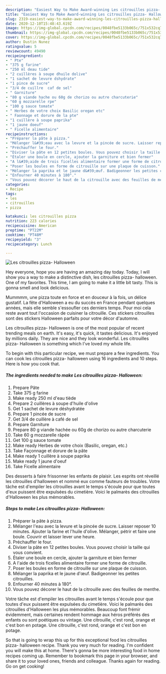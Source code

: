 ```yaml
---
description: "Easiest Way to Make Award-winning Les citrouilles pizza- Halloween"
title: "Easiest Way to Make Award-winning Les citrouilles pizza- Halloween"
slug: 2319-easiest-way-to-make-award-winning-les-citrouilles-pizza-halloween
date: 2020-12-10T15:48:43.619Z
image: https://img-global.cpcdn.com/recipes/0048fbe5133b065c/751x532cq70/les-citrouilles-pizza-halloween-photo-principale-de-la-recette.jpg
thumbnail: https://img-global.cpcdn.com/recipes/0048fbe5133b065c/751x532cq70/les-citrouilles-pizza-halloween-photo-principale-de-la-recette.jpg
cover: https://img-global.cpcdn.com/recipes/0048fbe5133b065c/751x532cq70/les-citrouilles-pizza-halloween-photo-principale-de-la-recette.jpg
author: Dustin Nunez
ratingvalue: 5
reviewcount: 49490
recipeingredient:
- " Pte"
- "375 g farine"
- "250 ml deau tide"
- "2 cuillères à soupe dhuile dolive"
- "1 sachet de levure dshydrate"
- "1 pince de sucre"
- "3/4 de cuillre  caf de sel"
- " Garniture"
- "80 g viande hache ou 60g de chorizo ou autre charcuterie"
- "60 g mozzarelle rpe"
- "100 g sauce tomate"
- " Herbes de votre choix Basilic oregan etc"
- " Faonnage et dorure de la pte"
- "1 cuillère à soupe paprika"
- "1 jaune doeuf"
- " Ficelle alimentaire"
recipeinstructions:
- "Préparer la pâte à pizza."
- "Mélanger l&#39;eau avec la levure et la pincée de sucre. Laisser reposer 10 minutes. Ajouter la farine et l&#39;huile d&#39;olive. Mélanger, pétrir et faire une boule. Couvrir et laisser lever une heure."
- "Préchauffer le four."
- "Diviser la pâte en 12 petites boules. Vous pouvez choisir la taille qui vous convient."
- "Étaler une boule en cercle, ajouter la garniture et bien fermer"
- "A l&#39;aide de trois ficelles alimentaire former une forme de citrouille."
- "Poser les boules en forme de citrouille sur une plaque de cuisson."
- "Mélanger la paprika et le jaune d&#39;œuf. Badigeonner les petites citrouilles."
- "Enfourner 40 minutes à 180°."
- "Vous pouvez décorer le haut de la citrouille avec des feuilles de menthe."
categories:
- Recipe
tags:
- les
- citrouilles
- pizza

katakunci: les citrouilles pizza 
nutrition: 223 calories
recipecuisine: American
preptime: "PT22M"
cooktime: "PT48M"
recipeyield: "3"
recipecategory: Lunch

---
```



![Les citrouilles pizza- Halloween](https://img-global.cpcdn.com/recipes/0048fbe5133b065c/751x532cq70/les-citrouilles-pizza-halloween-photo-principale-de-la-recette.jpg)

Hey everyone, hope you are having an amazing day today. Today, I will show you a way to make a distinctive dish, les citrouilles pizza- halloween. One of my favorites. This time, I am going to make it a little bit tasty. This is gonna smell and look delicious.

Mummmm, une pizza toute en force et en douceur à la fois, un délice gustatif. La fête d&#39;Halloween a eu du succès en France pendant quelques années, mais elle semble s&#39;essoufler ces derniers temps. Pour moi cela reste avant tout l&#39;occasion de cuisiner la citrouille. Ces stickers citrouilles sont des stickers Halloween parfaits pour votre décor d&#39;automne.

Les citrouilles pizza- Halloween is one of the most popular of recent trending meals on earth. It's easy, it's quick, it tastes delicious. It's enjoyed by millions daily. They are nice and they look wonderful. Les citrouilles pizza- Halloween is something which I've loved my whole life.


To begin with this particular recipe, we must prepare a few ingredients. You can cook les citrouilles pizza- halloween using 16 ingredients and 10 steps. Here is how you cook that.

<!--inarticleads1-->

##### The ingredients needed to make Les citrouilles pizza- Halloween:

1. Prepare  Pâte
1. Take 375 g farine
1. Make ready 250 ml d&#39;eau tiède
1. Prepare 2 cuillères à soupe d&#39;huile d&#39;olive
1. Get 1 sachet de levure déshydratée
1. Prepare 1 pincée de sucre
1. Get 3/4 de cuillère à café de sel
1. Prepare  Garniture
1. Prepare 80 g viande hachée ou 60g de chorizo ou autre charcuterie
1. Take 60 g mozzarelle râpée
1. Get 100 g sauce tomate
1. Make ready  Herbes de votre choix (Basilic, oregan, etc.)
1. Take  Façonnage et dorure de la pâte
1. Make ready 1 cuillère à soupe paprika
1. Make ready 1 jaune d&#39;oeuf
1. Take  Ficelle alimentaire


Des desserts à faire frissonner les enfants de plaisir. Les esprits ont réveillé les citrouilles d&#39;halloween et nommé eux comme fauteurs de troubles. Votre tâche est d&#39;empiler les citrouilles avant le temps s&#39;écoule pour que toutes d&#39;eux puissent être expulsées du cimetière. Voici le palmarès des citrouilles d&#39;Halloween les plus mémorables. 

<!--inarticleads2-->

##### Steps to make Les citrouilles pizza- Halloween:

1. Préparer la pâte à pizza.
1. Mélanger l&#39;eau avec la levure et la pincée de sucre. Laisser reposer 10 minutes. Ajouter la farine et l&#39;huile d&#39;olive. Mélanger, pétrir et faire une boule. Couvrir et laisser lever une heure.
1. Préchauffer le four.
1. Diviser la pâte en 12 petites boules. Vous pouvez choisir la taille qui vous convient.
1. Étaler une boule en cercle, ajouter la garniture et bien fermer
1. A l&#39;aide de trois ficelles alimentaire former une forme de citrouille.
1. Poser les boules en forme de citrouille sur une plaque de cuisson.
1. Mélanger la paprika et le jaune d&#39;œuf. Badigeonner les petites citrouilles.
1. Enfourner 40 minutes à 180°.
1. Vous pouvez décorer le haut de la citrouille avec des feuilles de menthe.


Votre tâche est d&#39;empiler les citrouilles avant le temps s&#39;écoule pour que toutes d&#39;eux puissent être expulsées du cimetière. Voici le palmarès des citrouilles d&#39;Halloween les plus mémorables. Beaucoup font frémir évidemment, mais certaines rendent hommage aux héros préférés des enfants ou sont poétiques ou vintage. Une citrouille, c&#39;est rond, orange et c&#39;est bon en potage. Une citrouille, c&#39;est rond, orange et c&#39;est bon en potage. 

So that is going to wrap this up for this exceptional food les citrouilles pizza- halloween recipe. Thank you very much for reading. I'm confident you will make this at home. There's gonna be more interesting food in home recipes coming up. Remember to bookmark this page in your browser, and share it to your loved ones, friends and colleague. Thanks again for reading. Go on get cooking!
